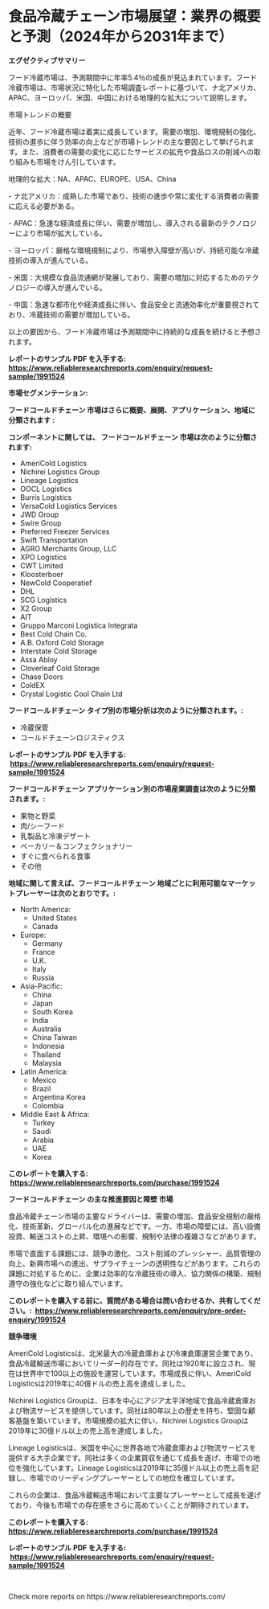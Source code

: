 <p><h1>食品冷蔵チェーン市場展望：業界の概要と予測（2024年から2031年まで）</h1></p><p><strong>エグゼクティブサマリー</strong></p>
<p><p>フード冷蔵市場は、予測期間中に年率5.4％の成長が見込まれています。フード冷蔵市場は、市場状況に特化した市場調査レポートに基づいて、ナ北アメリカ、APAC、ヨーロッパ、米国、中国における地理的な拡大について説明します。</p><p>市場トレンドの概要</p><p>近年、フード冷蔵市場は着実に成長しています。需要の増加、環境規制の強化、技術の進歩に伴う効率の向上などが市場トレンドの主な要因として挙げられます。また、消費者の需要の変化に応じたサービスの拡充や食品ロスの削減への取り組みも市場をけん引しています。</p><p>地理的な拡大：NA、APAC、EUROPE、USA、China</p><p>- ナ北アメリカ：成熟した市場であり、技術の進歩や常に変化する消費者の需要に応える必要がある。</p><p>- APAC：急速な経済成長に伴い、需要が増加し、導入される最新のテクノロジーにより市場が拡大している。</p><p>- ヨーロッパ：厳格な環境規制により、市場参入障壁が高いが、持続可能な冷蔵技術の導入が進んでいる。</p><p>- 米国：大規模な食品流通網が発展しており、需要の増加に対応するためのテクノロジーの導入が進んでいる。</p><p>- 中国：急速な都市化や経済成長に伴い、食品安全と流通効率化が重要視されており、冷蔵技術の需要が増加している。</p><p>以上の要因から、フード冷蔵市場は予測期間中に持続的な成長を続けると予想されます。</p></p>
<p><strong>レポートのサンプル PDF を入手する: <a href="https://www.reliableresearchreports.com/enquiry/request-sample/1991524">https://www.reliableresearchreports.com/enquiry/request-sample/1991524</a></strong></p>
<p><strong>市場セグメンテーション:</strong></p>
<p><strong> フードコールドチェーン 市場はさらに概要、展開、アプリケーション、地域に分類されます :</strong></p>
<p><strong>コンポーネントに関しては、 フードコールドチェーン 市場は次のように分類されます: &nbsp;</strong></p>
<p><ul><li>AmeriCold Logistics</li><li>Nichirei Logistics Group</li><li>Lineage Logistics</li><li>OOCL Logistics</li><li>Burris Logistics</li><li>VersaCold Logistics Services</li><li>JWD Group</li><li>Swire Group</li><li>Preferred Freezer Services</li><li>Swift Transportation</li><li>AGRO Merchants Group, LLC</li><li>XPO Logistics</li><li>CWT Limited</li><li>Kloosterboer</li><li>NewCold Cooperatief</li><li>DHL</li><li>SCG Logistics</li><li>X2 Group</li><li>AIT</li><li>Gruppo Marconi Logistica Integrata</li><li>Best Cold Chain Co.</li><li>A.B. Oxford Cold Storage</li><li>Interstate Cold Storage</li><li>Assa Abloy</li><li>Cloverleaf Cold Storage</li><li>Chase Doors</li><li>ColdEX</li><li>Crystal Logistic Cool Chain Ltd</li></ul></p>
<p><strong> フードコールドチェーン タイプ別の市場分析は次のように分類されます。:</strong></p>
<p><ul><li>冷蔵保管</li><li>コールドチェーンロジスティクス</li></ul></p>
<p><strong>レポートのサンプル PDF を入手する: &nbsp;<a href="https://www.reliableresearchreports.com/enquiry/request-sample/1991524">https://www.reliableresearchreports.com/enquiry/request-sample/1991524</a></strong></p>
<p><strong> フードコールドチェーン アプリケーション別の市場産業調査は次のように分類されます。:</strong></p>
<p><ul><li>果物と野菜</li><li>肉/シーフード</li><li>乳製品と冷凍デザート</li><li>ベーカリー＆コンフェクショナリー</li><li>すぐに食べられる食事</li><li>その他</li></ul></p>
<p><strong>地域に関して言えば、フードコールドチェーン 地域ごとに利用可能なマーケットプレーヤーは次のとおりです。:</strong></p>
<p><ul>
    <li>
        North America:
        <ul>
            <li>United States</li>
            <li>Canada</li>
        </ul>
    </li>
    <li>
        Europe:
        <ul>
            <li>Germany</li>
            <li>France</li>
            <li>U.K.</li>
            <li>Italy</li>
            <li>Russia</li>
        </ul>
    </li>
    <li>
        Asia-Pacific:
        <ul>
            <li>China</li>
            <li>Japan</li>
            <li>South Korea</li>
            <li>India</li>
            <li>Australia</li>
            <li>China Taiwan</li>
            <li>Indonesia</li>
            <li>Thailand</li>
            <li>Malaysia</li>
        </ul>
    </li>
    <li>
        Latin America:
        <ul>
            <li>Mexico</li>
            <li>Brazil</li>
            <li>Argentina Korea</li>
            <li>Colombia</li>
        </ul>
    </li>
    <li>
        Middle East & Africa:
        <ul>
            <li>Turkey</li>
            <li>Saudi</li>
            <li>Arabia</li>
            <li>UAE</li>
            <li>Korea</li>
        </ul>
    </li>
    </ul></p>
<p><strong>このレポートを購入する: &nbsp;<a href="https://www.reliableresearchreports.com/purchase/1991524">https://www.reliableresearchreports.com/purchase/1991524</a></strong></p>
<p><strong>フードコールドチェーン の主な推進要因と障壁 市場</strong></p>
<p><p>食品冷蔵チェーン市場の主要なドライバーは、需要の増加、食品安全規制の厳格化、技術革新、グローバル化の進展などです。一方、市場の障壁には、高い設備投資、輸送コストの上昇、環境への影響、規制や法律の複雑さなどがあります。</p><p>市場で直面する課題には、競争の激化、コスト削減のプレッシャー、品質管理の向上、新興市場への進出、サプライチェーンの透明性などがあります。これらの課題に対処するために、企業は効率的な冷蔵技術の導入、協力関係の構築、規制遵守の強化などに取り組んでいます。</p></p>
<p><strong>このレポートを購入する前に、質問がある場合は問い合わせるか、共有してください。:&nbsp; <a href="https://www.reliableresearchreports.com/enquiry/pre-order-enquiry/1991524">https://www.reliableresearchreports.com/enquiry/pre-order-enquiry/1991524</a></strong></p>
<p><strong>競争環境</strong></p>
<p><p>AmeriCold Logisticsは、北米最大の冷蔵倉庫および冷凍倉庫運営企業であり、食品冷蔵輸送市場においてリーダー的存在です。同社は1920年に設立され、現在は世界中で100以上の施設を運営しています。市場成長に伴い、AmeriCold Logisticsは2019年に40億ドルの売上高を達成しました。</p><p>Nichirei Logistics Groupは、日本を中心にアジア太平洋地域で食品冷蔵倉庫および物流サービスを提供しています。同社は80年以上の歴史を持ち、堅固な顧客基盤を築いています。市場規模の拡大に伴い、Nichirei Logistics Groupは2019年に30億ドル以上の売上高を達成しました。</p><p>Lineage Logisticsは、米国を中心に世界各地で冷蔵倉庫および物流サービスを提供する大手企業です。同社は多くの企業買収を通じて成長を遂げ、市場での地位を強化しています。Lineage Logisticsは2019年に35億ドル以上の売上高を記録し、市場でのリーディングプレーヤーとしての地位を確立しています。</p><p>これらの企業は、食品冷蔵輸送市場において主要なプレーヤーとして成長を遂げており、今後も市場での存在感をさらに高めていくことが期待されています。</p></p>
<p><strong>このレポートを購入する: &nbsp; <a href="https://www.reliableresearchreports.com/purchase/1991524">https://www.reliableresearchreports.com/purchase/1991524</a></strong></p>
<p><strong>レポートのサンプル PDF を入手する: &nbsp;<a href="https://www.reliableresearchreports.com/enquiry/request-sample/1991524">https://www.reliableresearchreports.com/enquiry/request-sample/1991524</a></strong><strong></strong></p>
<p>&nbsp;</p>
<p>Check more reports on https://www.reliableresearchreports.com/</p>